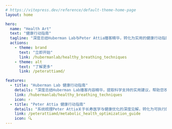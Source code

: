 ```yaml
---
# https://vitepress.dev/reference/default-theme-home-page
layout: home

hero:
  name: "Health Art"
  text: "健康行动指南"
  tagline: "深度总结Huberman Lab与Peter Attia播客精华，转化为实用的健康行动指南"
  actions:
    - theme: brand
      text: "立即开始"
      link: /hubermanlab/healthy_breathing_techniques
    - theme: alt
      text: "了解更多"
      link: /peterattiamd/

features:
  - title: "Huberman Lab 健康行动指南"
    details: "深度总结Huberman Lab播客内容精华，提取科学支持的实用建议，帮助您改善睡眠、减轻压力、提高认知能力与整体健康水平。"
    link: /hubermanlab/healthy_breathing_techniques
    icon: ⚡
  - title: "Peter Attia 健康行动指南"
    details: "系统梳理Peter Attia关于长寿医学与健康优化的深度见解，转化为可执行的行动方案，助您实现健康延寿目标。"
    link: /peterattiamd/metabolic_health_optimization_guide
    icon: 🔍
---
```


